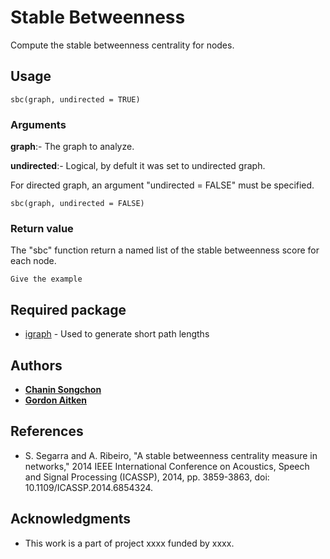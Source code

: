 # Stable Betweenness

Compute the stable betweenness centrality for nodes.

## Usage
```
sbc(graph, undirected = TRUE)
```
### Arguments

**graph**:- The graph to analyze.

**undirected**:-  Logical, by defult it was set to undirected graph.

For directed graph, an argument "undirected = FALSE" must be specified.
```
sbc(graph, undirected = FALSE)
```

### Return value

The "sbc" function return a named list of the stable betweenness score for each node.

```
Give the example
```

## Required package

* [igraph](https://igraph.org/r/) - Used to generate short path lengths

## Authors

* [**Chanin Songchon**](https://github.com/chaninso)
* [**Gordon Aitken**](https://github.com/ga41)

## References

* S. Segarra and A. Ribeiro, "A stable betweenness centrality measure in networks," 2014 IEEE International Conference on Acoustics, Speech and Signal Processing (ICASSP), 2014, pp. 3859-3863, doi: 10.1109/ICASSP.2014.6854324.

## Acknowledgments

* This work is a part of project xxxx funded by xxxx.